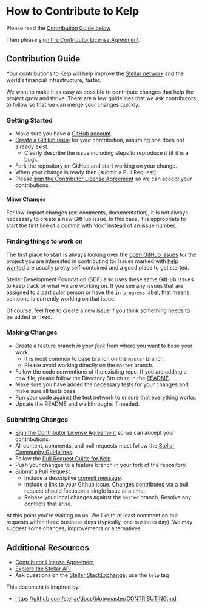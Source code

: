 # How to Contribute to Kelp

Please read the [Contribution Guide below](#contribution-guide)

Then please [sign the Contributor License Agreement](https://docs.google.com/forms/d/e/1FAIpQLSc5eppq6GOu9-TnFuRMBh4qIP1ChmZx9lrA6zOTyYiowKiwpA/viewform?usp=sf_link).

## Contribution Guide

Your contributions to Kelp will help improve the [Stellar network](https://www.stellar.org/) and the world’s financial infrastructure, faster.

We want to make it as easy as possible to contribute changes that help the project grow and thrive. There are a few guidelines that we ask contributors to follow so that we can merge your changes quickly.

### Getting Started

* Make sure you have a [GitHub account](https://github.com/signup/free).
* [Create a GitHub issue](https://github.com/stellar/kelp/issues) for your contribution, assuming one does not already exist.
  * Clearly describe the issue including steps to reproduce it (if it is a bug).
* Fork the repository on GitHub and start working on your change.
* When your change is ready then [submit a Pull Request].
* Please [sign the Contributor License Agreement](https://docs.google.com/forms/d/e/1FAIpQLSc5eppq6GOu9-TnFuRMBh4qIP1ChmZx9lrA6zOTyYiowKiwpA/viewform?usp=sf_link) so we can accept your contributions.

#### Minor Changes

For low-impact changes (ex: comments, documentation), it is not always necessary to create a new GitHub issue. In this case, it is appropriate to start the first line of a commit with 'doc' instead of an issue number.

### Finding things to work on

The first place to start is always looking over the [open GitHub issues](https://github.com/search?l=&q=is%3Aopen+is%3Aissue+repo%3Astellar%2Fkelp&type=Issues) for the project you are interested in contributing to. Issues marked with [help wanted](https://github.com/search?l=&q=is%3Aopen+is%3Aissue+label%3A%22help+wanted%22+repo%3Astellar%2Fkelp&type=Issues) are usually pretty self-contained and a good place to get started.

Stellar Development Foundation (SDF) also uses these same GitHub issues to keep track of what we are working on. If you see any issues that are assigned to a particular person or have the `in progress` label, that means someone is currently working on that issue.

Of course, feel free to create a new issue if you think something needs to be added or fixed.

### Making Changes

* Create a feature branch _in your fork_ from where you want to base your work.
  * It is most common to base branch on the `master` branch.
  * Please avoid working directly on the `master` branch.
* Follow the code conventions of the existing repo. If you are adding a new file, please follow the Directory Structure in the [README](README.md#directory-structure).
* Make sure you have added the necessary tests for your changes and make sure all tests pass.
* Run your code against the test network to ensure that everything works.
* Update the README and walkthroughs if needed.

### Submitting Changes

* [Sign the Contributor License Agreement](https://docs.google.com/forms/d/e/1FAIpQLSc5eppq6GOu9-TnFuRMBh4qIP1ChmZx9lrA6zOTyYiowKiwpA/viewform?usp=sf_link) so we can accept your contributions.
* All content, comments, and pull requests must follow the [Stellar Community Guidelines](https://www.stellar.org/community-guidelines/).
* Follow the [Pull Request Guide for Kelp](.github/.pull_request_template.md).
* Push your changes to a feature branch in your fork of the repository.
* Submit a Pull Request.
  * Include a descriptive [commit message](https://github.com/erlang/otp/wiki/Writing-good-commit-messages).
  * Include a link to your Github issue. Changes contributed via a pull request should focus on a single issue at a time.
  * Rebase your local changes against the `master` branch. Resolve any conflicts that arise.

At this point you're waiting on us. We like to at least comment on pull requests within three business days (typically, one business day). We may suggest some changes, improvements or alternatives.

## Additional Resources

* [Contributor License Agreement](https://docs.google.com/forms/d/e/1FAIpQLSc5eppq6GOu9-TnFuRMBh4qIP1ChmZx9lrA6zOTyYiowKiwpA/viewform?usp=sf_link)
* [Explore the Stellar API](https://www.stellar.org/developers/reference/)
* Ask questions on the [Stellar StackExchange](https://stellar.stackexchange.com/); use the `kelp` tag 

This document is inspired by:

* https://github.com/stellar/docs/blob/master/CONTRIBUTING.md

